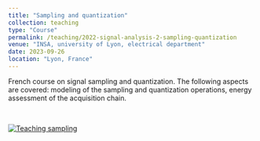 ```yaml
---
title: "Sampling and quantization"
collection: teaching
type: "Course"
permalink: /teaching/2022-signal-analysis-2-sampling-quantization
venue: "INSA, university of Lyon, electrical department"
date: 2023-09-26
location: "Lyon, France"
---
```


French course on signal sampling and quantization. The following aspects are covered: modeling of the sampling and quantization operations, energy assessment of the acquisition chain.

<br>

[![Teaching sampling](https://olivier-bernard-creatis.github.io//images//teaching_signal_modeling_2023.png)](https://olivier-bernard-creatis.github.io//files//teaching_sampling_quantization_2023.pdf)




